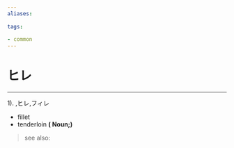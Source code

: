 ```yaml
---
aliases:
    
tags:
    
- common
---
```


# ヒレ
---
1).
,ヒレ,フィレ

- fillet
- tenderloin
**( Noun;)**
> see also: 
            